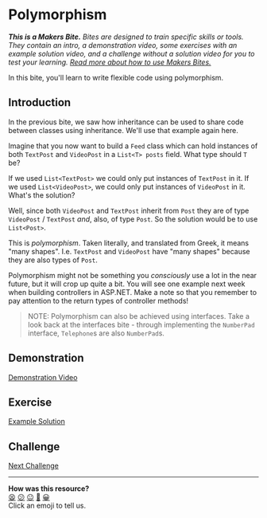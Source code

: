 # Polymorphism

_**This is a Makers Bite.** Bites are designed to train specific skills or
tools. They contain an intro, a demonstration video, some exercises with an
example solution video, and a challenge without a solution video for you to test
your learning. [Read more about how to use Makers
Bites.](https://github.com/makersacademy/course/blob/main/labels/bites.md)_

In this bite, you'll learn to write flexible code using polymorphism.

## Introduction

In the previous bite, we saw how inheritance can be used to share code between classes using inheritance. We'll use that example again here.

Imagine that you now want to build a `Feed` class which can hold instances of both `TextPost` and `VideoPost` in a `List<T> posts` field. What type should `T` be?

If we used `List<TextPost>` we could only put instances of `TextPost` in it. If we used `List<VideoPost>`, we could only put instances of `VideoPost` in it. What's the solution?

Well, since both `VideoPost` and `TextPost` inherit from `Post` they are of type `VideoPost` / `TextPost` _and_, also, of type `Post`. So the solution would be to use `List<Post>`.

This is _polymorphism_. Taken literally, and translated from Greek, it means "many shapes".  I.e. `TextPost` and `VideoPost` have "many shapes" because they are also types of `Post`.

Polymorphism might not be something you _consciously_ use a lot in the near future, but it will crop up quite a bit. You will see one example next week when building controllers in ASP.NET. Make a note so that you remember to pay attention to the return types of controller methods!

> NOTE: Polymorphism can also be achieved using interfaces. Take a look back at the interfaces bite - through implementing the `NumberPad` interface, `Telephone`s are also `NumberPad`s.

## Demonstration

[Demonstration Video]()

## Exercise

[Example Solution]()

## Challenge



[Next Challenge](16_tdd_bite.md)

<!-- BEGIN GENERATED SECTION DO NOT EDIT -->

---

**How was this resource?**  
[😫](https://airtable.com/shrUJ3t7KLMqVRFKR?prefill_Repository=makersacademy%2Fcsharp-fundamentals&prefill_File=bites%2F15_polymorphism_bite.md&prefill_Sentiment=😫) [😕](https://airtable.com/shrUJ3t7KLMqVRFKR?prefill_Repository=makersacademy%2Fcsharp-fundamentals&prefill_File=bites%2F15_polymorphism_bite.md&prefill_Sentiment=😕) [😐](https://airtable.com/shrUJ3t7KLMqVRFKR?prefill_Repository=makersacademy%2Fcsharp-fundamentals&prefill_File=bites%2F15_polymorphism_bite.md&prefill_Sentiment=😐) [🙂](https://airtable.com/shrUJ3t7KLMqVRFKR?prefill_Repository=makersacademy%2Fcsharp-fundamentals&prefill_File=bites%2F15_polymorphism_bite.md&prefill_Sentiment=🙂) [😀](https://airtable.com/shrUJ3t7KLMqVRFKR?prefill_Repository=makersacademy%2Fcsharp-fundamentals&prefill_File=bites%2F15_polymorphism_bite.md&prefill_Sentiment=😀)  
Click an emoji to tell us.

<!-- END GENERATED SECTION DO NOT EDIT -->
